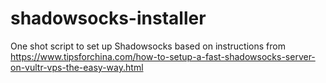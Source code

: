 # shadowsocks-installer
One shot script to set up Shadowsocks based on instructions from https://www.tipsforchina.com/how-to-setup-a-fast-shadowsocks-server-on-vultr-vps-the-easy-way.html
